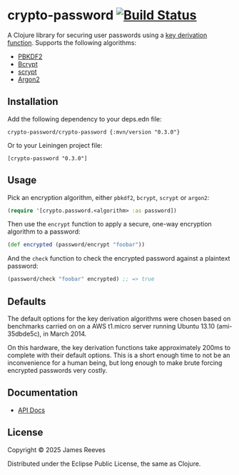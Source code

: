 # crypto-password [![Build Status](https://github.com/weavejester/crypto-password/actions/workflows/test.yml/badge.svg)](https://github.com/weavejester/crypto-password/actions/workflows/test.yml)

A Clojure library for securing user passwords using a
[key derivation function][1]. Supports the following algorithms:

* [PBKDF2](http://en.wikipedia.org/wiki/PBKDF2)
* [Bcrypt](http://bcrypt.sourceforge.net/)
* [scrypt](http://www.tarsnap.com/scrypt.html)
* [Argon2](https://github.com/P-H-C/phc-winner-argon2)

[1]: http://en.wikipedia.org/wiki/Key_derivation_function

## Installation

Add the following dependency to your deps.edn file:

    crypto-password/crypto-password {:mvn/version "0.3.0"}

Or to your Leiningen project file:

    [crypto-password "0.3.0"]

## Usage

Pick an encryption algorithm, either `pbkdf2`, `bcrypt`, `scrypt`
or `argon2`:

```clojure
(require '[crypto.password.<algorithm> :as password])
```

Then use the `encrypt` function to apply a secure, one-way encryption
algorithm to a password:

```clojure
(def encrypted (password/encrypt "foobar"))
```

And the `check` function to check the encrypted password against a
plaintext password:

```clojure
(password/check "foobar" encrypted) ;; => true
```

## Defaults

The default options for the key derivation algorithms were chosen
based on benchmarks carried on on a AWS t1.micro server running Ubuntu
13.10 (ami-35dbde5c), in March 2014.

On this hardware, the key derivation functions take approximately
200ms to complete with their default options. This is a short enough
time to not be an inconvenience for a human being, but long enough to
make brute forcing encrypted passwords very costly.

## Documentation

* [API Docs](http://weavejester.github.com/crypto-password/)

## License

Copyright © 2025 James Reeves

Distributed under the Eclipse Public License, the same as Clojure.
